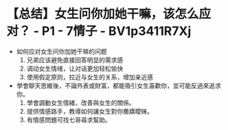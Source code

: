 # 【总结】女生问你加她干嘛，该怎么应对？ - P1 - 7情子 - BV1p3411R7Xj

-   如何应对女生问你加她干嘛的问题
    1.  兄弟应该避免直接回答明显的需求感
    2.  调动女生情绪，让对话更加轻松愉快
    3.  使用假定原则，拉近与女生的关系，增加亲近感
-   學會聊天思維後，不論外表或財富，都能吸引女生喜歡你，並可能反過來追求你。
    1.  學會調動女生情緒，改善與女生的關係。
    2.  提供情感路手，教導如何讓女生對你撒嬌曖昧。
    3.  有情感問題可找七哥尋求幫助。